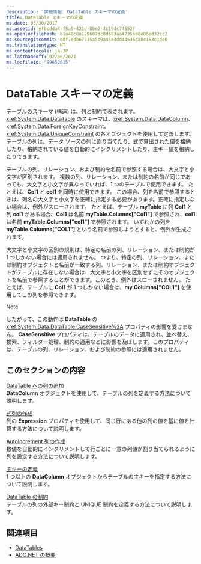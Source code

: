 ```yaml
---
description: '詳細情報: DataTable スキーマの定義'
title: DataTable スキーマの定義
ms.date: 03/30/2017
ms.assetid: efbcdda4-f5a9-421d-8be2-4c194c74552f
ms.openlocfilehash: b1a48c8a129607dc8d683aa4735ea0e86ed32cc2
ms.sourcegitcommit: ddf7edb67715a5b9a45e3dd44536dabc153c1de0
ms.translationtype: HT
ms.contentlocale: ja-JP
ms.lasthandoff: 02/06/2021
ms.locfileid: "99652615"
---
```

# <a name="datatable-schema-definition"></a>DataTable スキーマの定義

テーブルのスキーマ (構造) は、列と制約で表されます。 <xref:System.Data.DataTable> のスキーマは、<xref:System.Data.DataColumn>、<xref:System.Data.ForeignKeyConstraint>、<xref:System.Data.UniqueConstraint> の各オブジェクトを使用して定義します。 テーブルの列は、データ ソースの列に割り当てたり、式で算出された値を格納したり、格納されている値を自動的にインクリメントしたり、主キー値を格納したりできます。  
  
 テーブルの列、リレーション、および制約を名前で参照する場合は、大文字と小文字が区別されます。 複数の列、リレーション、または制約の名前が同じであっても、大文字と小文字が異なっていれば、1 つのテーブルで使用できます。 たとえば、**Col1** と **col1** を同時に使用できます。 この場合、列を名前で参照するときは、列名の大文字と小文字を正確に指定する必要があります。正確に指定しない場合は、例外がスローされます。 たとえば、テーブル **myTable** に列 **Col1** と列 **col1** がある場合、**Col1** は名前 **myTable.Columns["Col1"]** で参照され、**col1** は名前 **myTable.Columns["col1"]** で参照されます。 いずれかの列を **myTable.Columns["COL1"]** という名前で参照しようとすると、例外が生成されます。  
  
 大文字と小文字の区別の規則は、特定の名前の列、リレーション、または制約が 1 つしかない場合には適用されません。 つまり、特定の列、リレーション、または制約オブジェクトと名前が一致する列、リレーション、または制約オブジェクトがテーブルに存在しない場合は、大文字と小文字を区別せずにそのオブジェクトを名前で参照することができます。このとき、例外はスローされません。 たとえば、テーブルに **Col1** が 1 つしかない場合は、**my.Columns["COL1"]** を使用してこの列を参照できます。  
  
> [!NOTE]
> したがって、この動作は **DataTable** の <xref:System.Data.DataTable.CaseSensitive%2A> プロパティの影響を受けません。 **CaseSensitive** プロパティは、テーブルのデータに適用され、並べ替え、検索、フィルター処理、制約の適用などに影響を及ぼします。このプロパティは、テーブルの列、リレーション、および制約の参照には適用されません。  
  
## <a name="in-this-section"></a>このセクションの内容  

 [DataTable への列の追加](adding-columns-to-a-datatable.md)  
 **DataColumn** オブジェクトを使用して、テーブルの列を定義する方法について説明します。  
  
 [式列の作成](creating-expression-columns.md)  
 列の **Expression** プロパティを使用して、同じ行にある他の列の値を基に値を計算する方法について説明します。  
  
 [AutoIncrement 列の作成](creating-autoincrement-columns.md)  
 数値を自動的にインクリメントして行ごとに一意の列値が割り当てられるように列を設定する方法について説明します。  
  
 [主キーの定義](defining-primary-keys.md)  
 1 つ以上の **DataColumn** オブジェクトからテーブルの主キーを指定する方法について説明します。  
  
 [DataTable の制約](datatable-constraints.md)  
 テーブルの列の外部キー制約と UNIQUE 制約を定義する方法について説明します。  
  
## <a name="see-also"></a>関連項目

- [DataTables](datatables.md)
- [ADO.NET の概要](../ado-net-overview.md)
